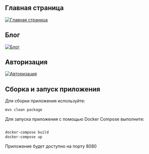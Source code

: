 ## Главная страница

[![Главная страница](https://i.postimg.cc/44VX9ht0/Screenshot-30.png)](https://postimg.cc/jCqVV2M6)

## Блог

[![Блог](https://i.postimg.cc/dtLvs2c4/Screenshot-blog.png)](https://postimg.cc/4mkjwhd9)

## Авторизация

[![Авторизация](https://i.postimg.cc/1X7682t7/Screenshot-login.png)](https://postimg.cc/N2TLVNRR)

## Сборка и запуск приложения

Для сборки приложения используйте:

```bash
mvn clean package
```

Для запуска приложения с помощью Docker Compose выполните:

```bash

docker-compose build
docker-compose up
```

Приложение будет доступно на порту 8080

